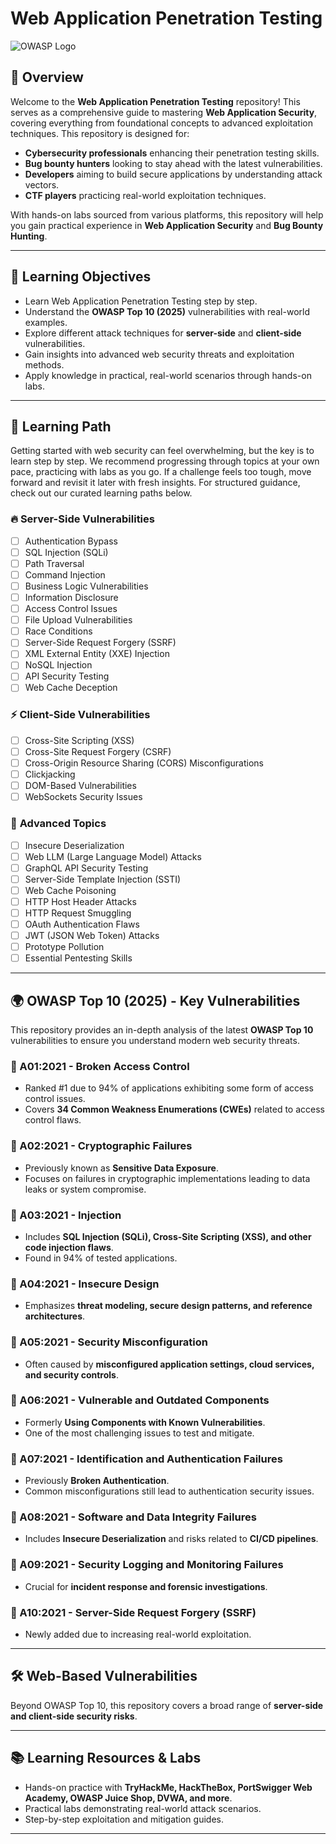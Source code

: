 # Web Application Penetration Testing

![OWASP Logo](https://github.com/user-attachments/assets/fbb2cb70-6a10-41f6-82d0-2fa47a66c2d6)

## 📌 Overview

Welcome to the **Web Application Penetration Testing** repository! This serves as a comprehensive guide to mastering **Web Application Security**, covering everything from foundational concepts to advanced exploitation techniques. This repository is designed for:

- **Cybersecurity professionals** enhancing their penetration testing skills.
- **Bug bounty hunters** looking to stay ahead with the latest vulnerabilities.
- **Developers** aiming to build secure applications by understanding attack vectors.
- **CTF players** practicing real-world exploitation techniques.

With hands-on labs sourced from various platforms, this repository will help you gain practical experience in **Web Application Security** and **Bug Bounty Hunting**.

---

## 🎯 Learning Objectives

- Learn Web Application Penetration Testing step by step.
- Understand the **OWASP Top 10 (2025)** vulnerabilities with real-world examples.
- Explore different attack techniques for **server-side** and **client-side** vulnerabilities.
- Gain insights into advanced web security threats and exploitation methods.
- Apply knowledge in practical, real-world scenarios through hands-on labs.

---

## 📖 Learning Path

Getting started with web security can feel overwhelming, but the key is to learn step by step. We recommend progressing through topics at your own pace, practicing with labs as you go. If a challenge feels too tough, move forward and revisit it later with fresh insights. For structured guidance, check out our curated learning paths below.

### 🔥 **Server-Side Vulnerabilities**
- [ ] Authentication Bypass
- [ ] SQL Injection (SQLi)
- [ ] Path Traversal
- [ ] Command Injection
- [ ] Business Logic Vulnerabilities
- [ ] Information Disclosure
- [ ] Access Control Issues
- [ ] File Upload Vulnerabilities
- [ ] Race Conditions
- [ ] Server-Side Request Forgery (SSRF)
- [ ] XML External Entity (XXE) Injection
- [ ] NoSQL Injection
- [ ] API Security Testing
- [ ] Web Cache Deception

### ⚡ **Client-Side Vulnerabilities**
- [ ] Cross-Site Scripting (XSS)
- [ ] Cross-Site Request Forgery (CSRF)
- [ ] Cross-Origin Resource Sharing (CORS) Misconfigurations
- [ ] Clickjacking
- [ ] DOM-Based Vulnerabilities
- [ ] WebSockets Security Issues

### 🚀 **Advanced Topics**
- [ ] Insecure Deserialization
- [ ] Web LLM (Large Language Model) Attacks
- [ ] GraphQL API Security Testing
- [ ] Server-Side Template Injection (SSTI)
- [ ] Web Cache Poisoning
- [ ] HTTP Host Header Attacks
- [ ] HTTP Request Smuggling
- [ ] OAuth Authentication Flaws
- [ ] JWT (JSON Web Token) Attacks
- [ ] Prototype Pollution
- [ ] Essential Pentesting Skills

---

## 🌍 OWASP Top 10 (2025) - Key Vulnerabilities

This repository provides an in-depth analysis of the latest **OWASP Top 10** vulnerabilities to ensure you understand modern web security threats.

### 🔹 A01:2021 - Broken Access Control
- Ranked #1 due to 94% of applications exhibiting some form of access control issues.
- Covers **34 Common Weakness Enumerations (CWEs)** related to access control flaws.

### 🔹 A02:2021 - Cryptographic Failures
- Previously known as **Sensitive Data Exposure**.
- Focuses on failures in cryptographic implementations leading to data leaks or system compromise.

### 🔹 A03:2021 - Injection
- Includes **SQL Injection (SQLi), Cross-Site Scripting (XSS), and other code injection flaws**.
- Found in 94% of tested applications.

### 🔹 A04:2021 - Insecure Design
- Emphasizes **threat modeling, secure design patterns, and reference architectures**.

### 🔹 A05:2021 - Security Misconfiguration
- Often caused by **misconfigured application settings, cloud services, and security controls**.

### 🔹 A06:2021 - Vulnerable and Outdated Components
- Formerly **Using Components with Known Vulnerabilities**.
- One of the most challenging issues to test and mitigate.

### 🔹 A07:2021 - Identification and Authentication Failures
- Previously **Broken Authentication**.
- Common misconfigurations still lead to authentication security issues.

### 🔹 A08:2021 - Software and Data Integrity Failures
- Includes **Insecure Deserialization** and risks related to **CI/CD pipelines**.

### 🔹 A09:2021 - Security Logging and Monitoring Failures
- Crucial for **incident response and forensic investigations**.

### 🔹 A10:2021 - Server-Side Request Forgery (SSRF)
- Newly added due to increasing real-world exploitation.

---

## 🛠️ Web-Based Vulnerabilities

Beyond OWASP Top 10, this repository covers a broad range of **server-side and client-side security risks**.

---

## 📚 Learning Resources & Labs

- Hands-on practice with **TryHackMe, HackTheBox, PortSwigger Web Academy, OWASP Juice Shop, DVWA, and more**.
- Practical labs demonstrating real-world attack scenarios.
- Step-by-step exploitation and mitigation guides.

---


